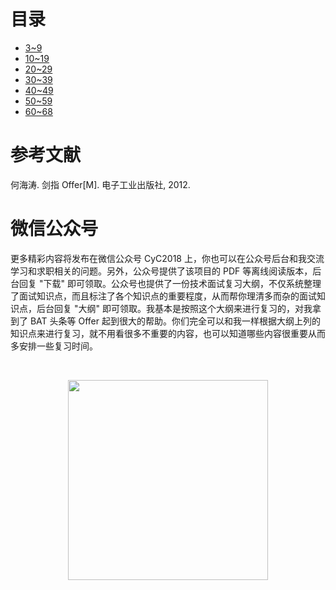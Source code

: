 

# 目录

- [3\~9](notes/算法/剑指%20Offer%20题解%20-%203~9.md)
- [10\~19](notes/算法/剑指%20Offer%20题解%20-%2010~19.md)
- [20\~29](notes/算法/剑指%20Offer%20题解%20-%2020~29.md)
- [30\~39](notes/算法/剑指%20Offer%20题解%20-%2030~39.md)
- [40\~49](notes/算法/剑指%20Offer%20题解%20-%2040~49.md)
- [50\~59](notes/算法/剑指%20Offer%20题解%20-%2050~59.md)
- [60\~68](notes/算法/剑指%20Offer%20题解%20-%2060~68.md)

# 参考文献

何海涛. 剑指 Offer[M]. 电子工业出版社, 2012.




# 微信公众号


更多精彩内容将发布在微信公众号 CyC2018 上，你也可以在公众号后台和我交流学习和求职相关的问题。另外，公众号提供了该项目的 PDF 等离线阅读版本，后台回复 "下载" 即可领取。公众号也提供了一份技术面试复习大纲，不仅系统整理了面试知识点，而且标注了各个知识点的重要程度，从而帮你理清多而杂的面试知识点，后台回复 "大纲" 即可领取。我基本是按照这个大纲来进行复习的，对我拿到了 BAT 头条等 Offer 起到很大的帮助。你们完全可以和我一样根据大纲上列的知识点来进行复习，就不用看很多不重要的内容，也可以知道哪些内容很重要从而多安排一些复习时间。


<br><div align="center"><img width="320px" src="https://cs-notes-1256109796.cos.ap-guangzhou.myqcloud.com/other/公众号海报6.png"></img></div>
